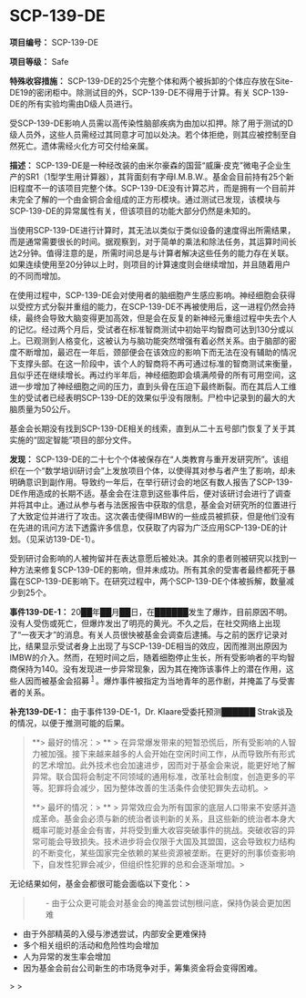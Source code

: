 # SCP-139-DE

**项目编号：**  SCP-139-DE

**项目等级：**  Safe

**特殊收容措施：**  SCP-139-DE的25个完整个体和两个被拆卸的个体应存放在Site-DE19的密闭柜中。除测试目的外，SCP-139-DE不得用于计算。有关 SCP-139-DE的所有实验均需由D级人员进行。

受SCP-139-DE影响人员需以高传染性脑部疾病为由加以扣押。除了用于测试的D级人员外，这些人员需经过其同意才可加以处决。若个体拒绝，则其应被控制至自然死亡。遗体需经火化方可交付给亲属。

**描述：**  SCP-139-DE是一种经改装的由米尔豪森的国营“威廉·皮克”微电子企业生产的SR1（1型学生用计算器），其背面刻有字母I.M.B.W.。基金会目前持有25个新旧程度不一的该项目完整个体。SCP-139-DE没有计算芯片，而是拥有一个目前并未完全了解的一个由金铜合金组成的正方形模块。通过测试已发现，该模块与SCP-139-DE的异常属性有关，但该项目的功能大部分仍然是未知的。

当使用SCP-139-DE进行计算时，其无法以类似于类似设备的速度得出所需结果，而是通常需要很长的时间。据观察到，对于简单的乘法和除法任务，其运算时间长达2分钟。值得注意的是，所需时间总是与计算者解决这些任务的能力存在关联。如果连续使用至20分钟以上时，则项目的计算速度则会继续增加，并且随着用户的不同而增加。

在使用过程中，SCP-139-DE会对使用者的脑细胞产生感应影响。神经细胞会获得以受控方式分裂并重组的能力，在SCP-139-DE不再被使用后，这一进程仍然会持续，最终会导致大脑变得更加高效，但是会在反复的新神经元重组过程中失去个人的记忆。经过两个月后，受试者在标准智商测试中初始平均智商可达到130分或以上。已观测到人格变化，这被认为与脑功能突然增强有着必然关系。由于脑部的密度不断增加，最迟在一年后，颈部便会在该效应的影响下而无法在没有辅助的情况下支撑头部。在这一阶段中，该个人的智商将不再可通过标准的智商测试来衡量，且似乎还在继续增长。再过约半年后，神经细胞即会填满颅骨的所有可用空间，这进一步增加了神经细胞之间的压力，直到头骨在压迫下最终断裂。而在其后人工维生的受试者已经表明SCP-139-DE的效果似乎没有限制。尸检中记录到的最大的大脑质量为50公斤。

基金会长期没有找到SCP-139-DE相关的线索，直到从二十五号部门恢复了关于其实施的“固定智能”项目的部分文件。


**发现：**  SCP-139-DE的二十七个个体被保存在“人类教育与重开发研究所”。该组织在一个“数学培训研讨会”上发放项目个体，以使得其对参与者产生了影响，却未明确意识到副作用。导致约一年后，在举行研讨会的地区有数人报告了SCP-139-DE作用造成的长期不适。基金会在注意到这些事件后，便对该研讨会进行了调查并将其中止。通过从参与者与法医报告中获取的信息，基金会对研究所的位置进行了大致定位并进行了攻击。这次袭击使得IMBW的一些成员被抓获，但是他们没有在先进的讯问方法下透露许多信息，仅获取了内容为广泛应用SCP-139-DE的计划。（见采访139-DE-1）。

受到研讨会影响的人被拘留并在表达意愿后被处决。其余的患者则被研究以找到一种方法来修复SCP-139-DE的影响，但并未成功。所有其余的受害者最终都死于暴露在SCP-139-DE影响下。在研究过程中，两个SCP-139-DE个体被拆解，数量减少到25个。


**事件139-DE-1：**  20██年██月██日，在██████发生了爆炸，目前原因不明。没有人受伤或死亡，但爆炸发出了明亮的黄光。不久之后，在社交网络上出现了“一夜天才”的消息。有关人员很快被基金会调查后逮捕。与之前的医疗记录对比，结果显示受试者身上出现了与SCP-139-DE相当的效应，因而推测出原因为IMBW的介入。然而，在短时间之后，随着细胞停止生长，所有受影响者的平均智商保持为140。没有发现进一步异常现象，因为其在掩饰该事件上的潜在作用，这些人因而被基金会招募<sup class='footnoteref'>
 <a shape='rect' class='footnoteref' id='footnoteref-1' href='javascript:;' onclick='WIKIDOT.page.utils.scrollToReference(&apos;footnote-1&apos;)'>1</a>
</sup>。爆炸事件被指定为当地青年的恶作剧，并掩盖了与受害者的关系。

**补充139-DE-1：**  由于事件139-DE-1，Dr. Klaare受委托预测██████ Strak谈及的情况，以便于推测可能的后果。


> 
> 
> **> 最好的情况：> ** >  在异常爆发带来的短暂恐慌后，所有受影响的人智力被加强。接下来越来越多的人会开始在空闲时间工作，从而导致所有形式的艺术增加。此外技术也会加速进步，因而对于基金会来说，能更好地了解异常。联合国将会制定不同领域的通用标准，改革社会制度，创造更多的平等。犯罪将会减少，因为整体改善的生活条件会使犯罪失去动机。> 
> 
> **> 最坏的情况：> ** >  异常效应会为所有国家的底层人口带来不安感并造成革命。基金会必须与新的统治者谈判新的关系，且这些新的统治者本身大概率可能对基金会有害，并将受到重大收容突破事件的挑战。突破收容的异常可能会导致损失。技术进步将会仅限于大国及其盟国，这会导致权力结构的不断变化，某些国家完全依赖的某些资源被垄断。在更好的刑事侦查影响下，自发性犯罪会减少，但组织性犯罪的总和会逐渐增加。> 
> 
无论结果如何，基金会都很可能会面临以下变化：> 
> <ul>- &#30001;&#20110;&#20844;&#20247;&#26356;&#21487;&#33021;&#20250;&#23545;&#22522;&#37329;&#20250;&#30340;&#25513;&#30422;&#23581;&#35797;&#21032;&#26681;&#38382;&#24213;&#65292;&#20445;&#25345;&#20266;&#35013;&#20250;&#26356;&#21152;&#22256;&#38590;
- &#30001;&#20110;&#22806;&#37096;&#31934;&#33521;&#30340;&#20837;&#20405;&#19982;&#28183;&#36879;&#23581;&#35797;&#65292;&#20869;&#37096;&#23433;&#20840;&#26356;&#38590;&#20445;&#25345;
- &#22810;&#20010;&#30456;&#20851;&#32452;&#32455;&#30340;&#27963;&#21160;&#21644;&#21361;&#38505;&#24615;&#22343;&#20250;&#22686;&#21152;
- &#20154;&#20026;&#24322;&#24120;&#30340;&#21457;&#29983;&#29575;&#20250;&#22686;&#21152;
- &#22240;&#20026;&#22522;&#37329;&#20250;&#21069;&#21488;&#20844;&#21496;&#26032;&#29983;&#30340;&#24066;&#22330;&#31454;&#20105;&#23545;&#25163;&#65292;&#31609;&#38598;&#36164;&#37329;&#23558;&#20250;&#21464;&#24471;&#22256;&#38590;&#12290;
</ul>> 
> 

